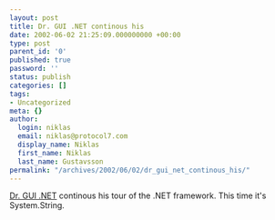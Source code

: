 ```yaml
---
layout: post
title: Dr. GUI .NET continous his
date: 2002-06-02 21:25:09.000000000 +00:00
type: post
parent_id: '0'
published: true
password: ''
status: publish
categories: []
tags:
- Uncategorized
meta: {}
author:
  login: niklas
  email: niklas@protocol7.com
  display_name: Niklas
  first_name: Niklas
  last_name: Gustavsson
permalink: "/archives/2002/06/02/dr_gui_net_continous_his/"
---
```

[Dr. GUI .NET](http://msdn.microsoft.com/library/default.asp?url=/library/en-us/dnguinet/html/drguinet5_update.asp) continous his tour of the .NET framework. This time it's System.String.

